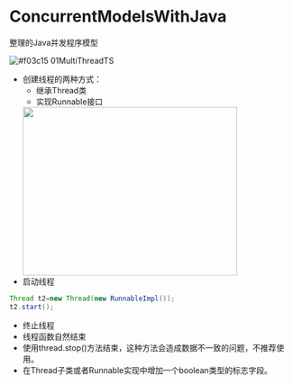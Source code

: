 # ConcurrentModelsWithJava
整理的Java并发程序模型

![#f03c15](https://placehold.it/15/f03c15/000000?text=+) 01MultiThreadTS<br>
* 创建线程的两种方式：
  * 继承Thread类
  * 实现Runnable接口
  <img width="380" height="300" src="http://www.codenest.cn/static/images/uml/001.jpg"/>
* 启动线程
```Java
Thread t2=new Thread(new RunnableImpl());
t2.start();
```
* 终止线程
 * 线程函数自然结束
 * 使用thread.stop()方法结束，这种方法会造成数据不一致的问题，不推荐使用。
 * 在Thread子类或者Runnable实现中增加一个boolean类型的标志字段。
